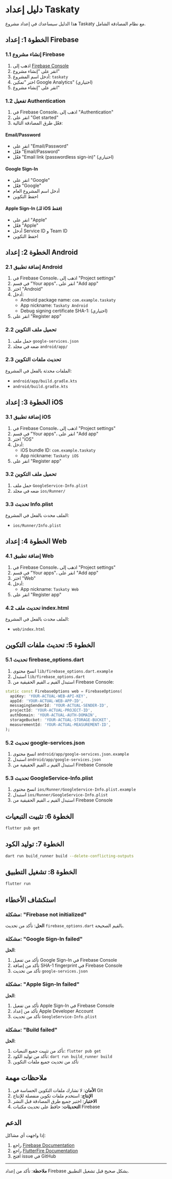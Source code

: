 # دليل إعداد Taskaty

هذا الدليل سيساعدك في إعداد مشروع Taskaty مع نظام المصادقة الشامل.

## الخطوة 1: إعداد Firebase

### 1.1 إنشاء مشروع Firebase

1. اذهب إلى [Firebase Console](https://console.firebase.google.com/)
2. انقر على "إنشاء مشروع"
3. أدخل اسم المشروع: `taskaty`
4. اختر "تمكين Google Analytics" (اختياري)
5. انقر على "إنشاء مشروع"

### 1.2 تفعيل Authentication

1. في Firebase Console، اذهب إلى "Authentication"
2. انقر على "Get started"
3. فعّل طرق المصادقة التالية:

#### Email/Password
- انقر على "Email/Password"
- فعّل "Email/Password"
- فعّل "Email link (passwordless sign-in)" (اختياري)

#### Google Sign-In
- انقر على "Google"
- فعّل "Google"
- أدخل اسم المشروع العام
- احفظ التكوين

#### Apple Sign-In (للـ iOS فقط)
- انقر على "Apple"
- فعّل "Apple"
- أدخل Service ID و Team ID
- احفظ التكوين

## الخطوة 2: إعداد Android

### 2.1 إضافة تطبيق Android

1. في Firebase Console، اذهب إلى "Project settings"
2. في قسم "Your apps"، انقر على "Add app"
3. اختر "Android"
4. أدخل:
   - Android package name: `com.example.taskaty`
   - App nickname: `Taskaty Android`
   - Debug signing certificate SHA-1: (اختياري)
5. انقر على "Register app"

### 2.2 تحميل ملف التكوين

1. حمل ملف `google-services.json`
2. ضعه في مجلد `android/app/`

### 2.3 تحديث ملفات التكوين

الملفات محدثة بالفعل في المشروع:
- `android/app/build.gradle.kts`
- `android/build.gradle.kts`

## الخطوة 3: إعداد iOS

### 3.1 إضافة تطبيق iOS

1. في Firebase Console، اذهب إلى "Project settings"
2. في قسم "Your apps"، انقر على "Add app"
3. اختر "iOS"
4. أدخل:
   - iOS bundle ID: `com.example.taskaty`
   - App nickname: `Taskaty iOS`
5. انقر على "Register app"

### 3.2 تحميل ملف التكوين

1. حمل ملف `GoogleService-Info.plist`
2. ضعه في مجلد `ios/Runner/`

### 3.3 تحديث Info.plist

الملف محدث بالفعل في المشروع:
- `ios/Runner/Info.plist`

## الخطوة 4: إعداد Web

### 4.1 إضافة تطبيق Web

1. في Firebase Console، اذهب إلى "Project settings"
2. في قسم "Your apps"، انقر على "Add app"
3. اختر "Web"
4. أدخل:
   - App nickname: `Taskaty Web`
5. انقر على "Register app"

### 4.2 تحديث ملف index.html

الملف محدث بالفعل في المشروع:
- `web/index.html`

## الخطوة 5: تحديث ملفات التكوين

### 5.1 تحديث firebase_options.dart

1. انسخ محتوى `lib/firebase_options.dart.example`
2. استبدل `lib/firebase_options.dart`
3. استبدل القيم بـ القيم الحقيقية من Firebase Console:

```dart
static const FirebaseOptions web = FirebaseOptions(
  apiKey: 'YOUR-ACTUAL-WEB-API-KEY',
  appId: 'YOUR-ACTUAL-WEB-APP-ID',
  messagingSenderId: 'YOUR-ACTUAL-SENDER-ID',
  projectId: 'YOUR-ACTUAL-PROJECT-ID',
  authDomain: 'YOUR-ACTUAL-AUTH-DOMAIN',
  storageBucket: 'YOUR-ACTUAL-STORAGE-BUCKET',
  measurementId: 'YOUR-ACTUAL-MEASUREMENT-ID',
);
```

### 5.2 تحديث google-services.json

1. انسخ محتوى `android/app/google-services.json.example`
2. استبدل `android/app/google-services.json`
3. استبدل القيم بـ القيم الحقيقية من Firebase Console

### 5.3 تحديث GoogleService-Info.plist

1. انسخ محتوى `ios/Runner/GoogleService-Info.plist.example`
2. استبدل `ios/Runner/GoogleService-Info.plist`
3. استبدل القيم بـ القيم الحقيقية من Firebase Console

## الخطوة 6: تثبيت التبعيات

```bash
flutter pub get
```

## الخطوة 7: توليد الكود

```bash
dart run build_runner build --delete-conflicting-outputs
```

## الخطوة 8: تشغيل التطبيق

```bash
flutter run
```

## استكشاف الأخطاء

### مشكلة: "Firebase not initialized"

**الحل**: تأكد من تحديث `firebase_options.dart` بالقيم الصحيحة.

### مشكلة: "Google Sign-In failed"

**الحل**: 
1. تأكد من تفعيل Google Sign-In في Firebase Console
2. تأكد من إضافة SHA-1 fingerprint في Firebase Console
3. تأكد من تحديث `google-services.json`

### مشكلة: "Apple Sign-In failed"

**الحل**:
1. تأكد من تفعيل Apple Sign-In في Firebase Console
2. تأكد من إعداد Apple Developer Account
3. تأكد من تحديث `GoogleService-Info.plist`

### مشكلة: "Build failed"

**الحل**:
1. تأكد من تثبيت جميع التبعيات: `flutter pub get`
2. تأكد من توليد الكود: `dart run build_runner build`
3. تأكد من تحديث جميع ملفات التكوين

## ملاحظات مهمة

1. **الأمان**: لا تشارك ملفات التكوين الحساسة في Git
2. **الإنتاج**: استخدم ملفات تكوين منفصلة للإنتاج
3. **الاختبار**: اختبر جميع طرق المصادقة قبل النشر
4. **التحديثات**: حافظ على تحديث مكتبات Firebase

## الدعم

إذا واجهت أي مشاكل:
1. راجع [Firebase Documentation](https://firebase.google.com/docs)
2. راجع [FlutterFire Documentation](https://firebase.flutter.dev/)
3. افتح issue في GitHub

---

**ملاحظة**: تأكد من إعداد Firebase بشكل صحيح قبل تشغيل التطبيق.
